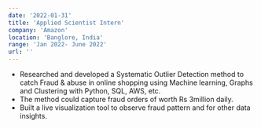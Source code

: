 ```yaml
---
date: '2022-01-31'
title: 'Applied Scientist Intern'
company: 'Amazon'
location: 'Banglore, India'
range: 'Jan 2022- June 2022'
url: ''
---
```


- Researched and developed a Systematic Outlier Detection method to catch Fraud & abuse in online shopping using Machine learning, Graphs and Clustering with Python, SQL, AWS, etc.
- The method could capture fraud orders of worth Rs 3million daily.
- Built a live visualization tool to observe fraud pattern and for other data insights.
